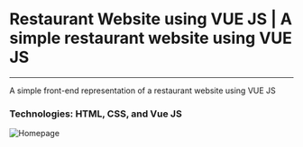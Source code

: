 <h1>Restaurant Website using VUE JS | A simple restaurant website using VUE JS</h1>
<hr>
<p>A simple front-end representation of a restaurant website using VUE JS</p>
<h3>Technologies: HTML, CSS, and Vue JS</h3>
<img src = "restaurant_vuejs.png" alt = "Homepage">

